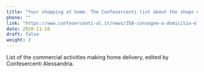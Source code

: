 ```yaml
---
title: "Your shopping at home. The Confesercenti list about the shops making home delivery"
phone: ""
link: "https://www.confesercenti-al.it/news/358-consegne-a-domicilio-elenco-delle-attivit%C3%A0-di-alessandria-e-provincia-aggiornato.html"
date: 2020-11-18
draft: false
weight: 2
---
```


List of the commercial activities making home delivery, edited by Confesercenti Alessandria.
